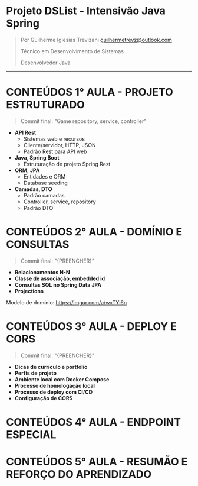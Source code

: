 ﻿# Projeto DSList - Intensivão Java Spring

> Por Guilherme Iglesias Trevizani <guilhermetrevz@outlook.com>
>
> Técnico em Desenvolvimento de Sistemas
>
> Desenvolvedor Java
<hr>


# **CONTEÚDOS 1° AULA - PROJETO ESTRUTURADO** 
> Commit final: "Game repository, service, controller"
- **API Rest**
  * Sistemas web e recursos
  * Cliente/servidor, HTTP, JSON 
  * Padrão Rest para API web 
- **Java, Spring Boot**
  * Estruturação de projeto Spring Rest
- **ORM, JPA**
  * Entidades e ORM
  * Database seeding
- **Camadas, DTO**
  * Padrão camadas
  * Controller, service, repository
  * Padrão DTO



# **CONTEÚDOS 2° AULA - DOMÍNIO E CONSULTAS**
> Commit final: "{PREENCHER}"

- **Relacionamentos N-N**
- **Classe de associação, embedded id**
- **Consultas SQL no Spring Data JPA**
- **Projections**

Modelo de domínio: <https://imgur.com/a/wxTYl6n>

# **CONTEÚDOS 3° AULA - DEPLOY E CORS**
> Commit final: "{PREENCHER}"

- **Dicas de currículo e portfólio**
- **Perfis de projeto**
- **Ambiente local com Docker Compose**
- **Processo de homologação local**
- **Processo de deploy com CI/CD**
- **Configuração de CORS**

# **CONTEÚDOS 4° AULA - ENDPOINT ESPECIAL** 

# **CONTEÚDOS 5° AULA - RESUMÃO E REFORÇO DO APRENDIZADO** 

